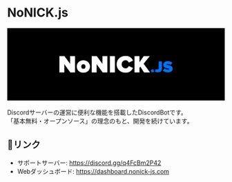# NoNICK.js
![banner](/assets/banner.png)

Discordサーバーの運営に便利な機能を搭載したDiscordBotです。  
「基本無料・オープンソース」の理念のもと、開発を続けています。

## 🔗リンク
* サポートサーバー: https://discord.gg/q4FcBm2P42
* Webダッシュボード: https://dashboard.nonick-js.com
